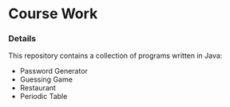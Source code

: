 # Course Work

### Details

This repository contains a collection of programs written in Java:
* Password Generator
* Guessing Game
* Restaurant
* Periodic Table
